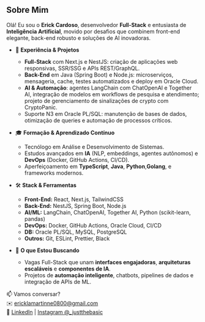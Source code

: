 ## Sobre Mim

Olá! Eu sou o **Erick Cardoso**, desenvolvedor **Full-Stack** e entusiasta de **Inteligência Artificial**, movido por desafios que combinem front-end elegante, back-end robusto e soluções de AI inovadoras.

- 🚀 **Experiência & Projetos**  
  - **Full-Stack** com Next.js e NestJS: criação de aplicações web responsivas, SSR/SSG e APIs REST/GraphQL.  
  - **Back-End** em Java (Spring Boot) e Node.js: microserviços, mensageria, cache, testes automatizados e deploy em Oracle Cloud.  
  - **AI & Automação**: agentes LangChain com ChatOpenAI e Together AI, integração de modelos em workflows de pesquisa e atendimento; projeto de gerenciamento de sinalizações de crypto com CryptoPanic.  
  - Suporte N3 em Oracle PL/SQL: manutenção de bases de dados, otimização de queries e automação de processos críticos.

- 🎓 **Formação & Aprendizado Contínuo**  
  - Tecnólogo em Análise e Desenvolvimento de Sistemas.  
  - Estudos avançados em **IA** (NLP, embeddings, agentes autônomos) e **DevOps** (Docker, GitHub Actions, CI/CD).  
  - Aperfeiçoamento em **TypeScript**, **Java**, **Python**,**Golang**, e frameworks modernos.

- 🛠 **Stack & Ferramentas**  
  - **Front-End:** React, Next.js, TailwindCSS  
  - **Back-End:** NestJS, Spring Boot, Node.js  
  - **AI/ML:** LangChain, ChatOpenAI, Together AI, Python (scikit-learn, pandas)  
  - **DevOps:** Docker, GitHub Actions, Oracle Cloud, CI/CD  
  - **DB:** Oracle PL/SQL, MySQL, PostgreSQL  
  - **Outros:** Git, ESLint, Prettier, Black

- 🎯 **O que Estou Buscando**  
  - Vagas Full-Stack que unam **interfaces engajadoras**, **arquiteturas escaláveis** e **componentes de IA**.  
  - Projetos de **automação inteligente**, chatbots, pipelines de dados e integração de APIs de ML.


📫 Vamos conversar?  
✉️ ericklamartinne0800@gmail.com  
🔗 [LinkedIn](https://www.linkedin.com/in/erick-cardoso-797857285/) | [Instagram @_justthebasic](https://instagram.com/_justthebasic)
